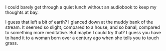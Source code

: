 I could barely get through a quiet lunch without an audiobook to keep my thoughts at bay.

I guess that left a bit of earth? I glanced down at the muddy bank of the stream. It seemed so slight, compared to a house, and so banal, compared to something more meditative. But maybe I could try that? I guess you have to hand it to a woman born over a century ago when she tells you to touch grass. 